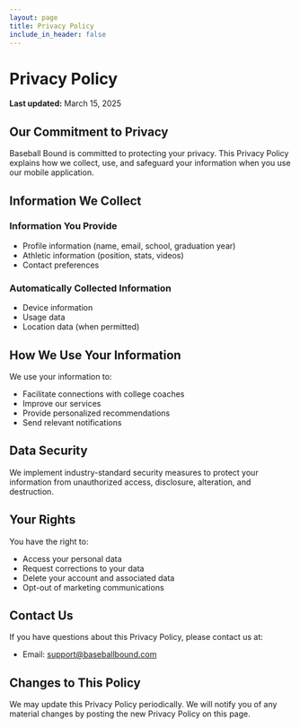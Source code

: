 ```yaml
---
layout: page
title: Privacy Policy
include_in_header: false
---
```


# Privacy Policy

**Last updated:** March 15, 2025

## Our Commitment to Privacy

Baseball Bound is committed to protecting your privacy. This Privacy Policy explains how we collect, use, and safeguard your information when you use our mobile application.

## Information We Collect

### Information You Provide
- Profile information (name, email, school, graduation year)
- Athletic information (position, stats, videos)
- Contact preferences

### Automatically Collected Information
- Device information
- Usage data
- Location data (when permitted)

## How We Use Your Information

We use your information to:
- Facilitate connections with college coaches
- Improve our services
- Provide personalized recommendations
- Send relevant notifications

## Data Security

We implement industry-standard security measures to protect your information from unauthorized access, disclosure, alteration, and destruction.

## Your Rights

You have the right to:
- Access your personal data
- Request corrections to your data
- Delete your account and associated data
- Opt-out of marketing communications

## Contact Us

If you have questions about this Privacy Policy, please contact us at:
- Email: support@baseballbound.com

## Changes to This Policy

We may update this Privacy Policy periodically. We will notify you of any material changes by posting the new Privacy Policy on this page.
